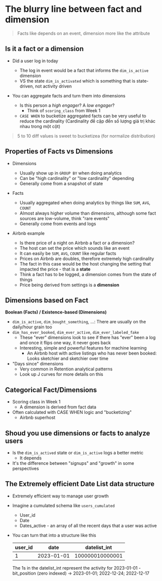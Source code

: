 # The blurry line between fact and dimension

> Facts like depends on an event, dimension more like the attribute

## Is it a fact or a dimension

- Did a user log in today
    - The log in event would be a fact that informs the `dim_is_active` dimension
    - VS the state `dim_is_activated` which is something that is state-driven, not activity driven

- You can aggregate facts and turn them into dimensions
    - Is this person a _high engager_? A _low engager_?
        - Think of `scoring_class` from Week 1
    - `CASE WHEN` to bucketize aggregated facts can be very useful to reduce the cardinality (Cardinality đề cập đến số lượng giá trị khác nhau trong một cột)

> 5 to 10 diff values is sweet to bucketizea (for normalize distribution)

## Properties of Facts vs Dimensions

- Dimensions
    - Usually show up in `GROUP BY` when doing analytics
    - Can be "high cardinality" or "low cardinality" depending
    - Generally come from a snapshot of state

- Facts
    - Usually aggregated when doing analytics by things like `SUM`, `AVG`, `COUNT`
    - Almost always higher volume than dimensions, although some fact sources are low-volume, think "rare events"
    - Generally come from events and logs

- Airbnb example
    - Is there price of a night on Airbnb a fact or a dimension?
    - The host can set the price which sounds like an event
    - It can easily be `SUM`, `AVG`, `COUNT` like regular facts
    - Prices on Airbnb are doubles, therefore extremely high cardinality
    - The fact in this case would  be the host changing the setting that impacted the price - that is a **state**
    - Think a fact has to be logged, a dimension comes from the state of things
    - Price being derived from settings is a **dimension**

## Dimensions based on Fact

**Boolean (Facts) / Existence-based (Dimensions)**

- `dim_is_active`, `dim_bought_something`, ...: There are usually on the daily/hour grain too
- `dim_has_ever_booked`, `dim_ever_active`, `dim_ever_labeled_fake`
    - These "ever" dimensions look to see if there has "ever" been a log and once it flips one way, it never goes back
    - Interesting, simple and powerful features for machine learning
        - An Airbnb host with active listings who has never been booked: Looks sketchier and sketchier over time
- "Days since" dimensions
    - Very common in Retention analytical patterns
    - Look up J curves for more details on this

## Categorical Fact/Dimensions

- Scoring class in Week 1
    - A dimension is derived from fact data
- Often calculated  with CASE WHEN logic and "bucketizing"
    - Airbnb superhost

## Shoud you use dimensions or facts to analyze users

- Is the `dim_is_actived` state or `dim_is_active` logs a better metric
    - It depends
- It's the difference between "signups" and "growth" in some perspectives

## The Extremely efficient Date List data structure

- Extremely efficient way to manage user growth
- Imagine a cumulated schema like `users_cumulated`
    - User_id
    - Date
    - Dates_active - an array of all the recent days that a user was active
- You can turn that into a structure like this
    
    | user_id | date         | datelist_int      |
    |---------|--------------|-------------------|
    | 1       | 2023-01-01   | 100000010000001   |
    
    The 1s in the datelist_int represent the activity for 2023-01-01 - bit_position (zero indexed) -> 2023-01-01; 2022-12-24; 2022-12-17


